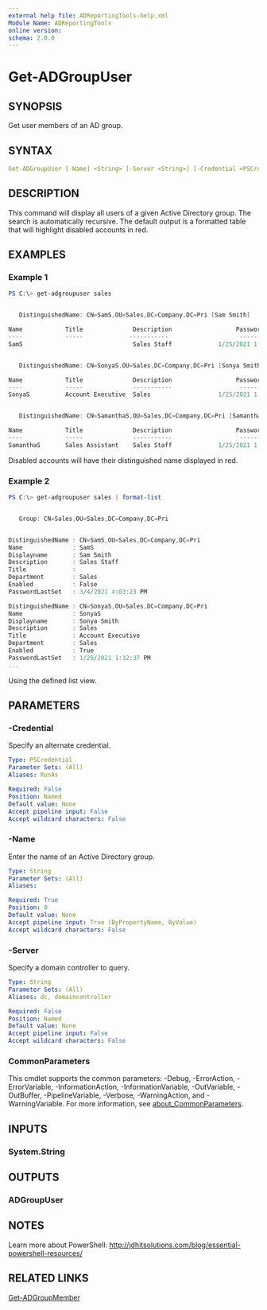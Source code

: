 ```yaml
---
external help file: ADReportingTools-help.xml
Module Name: ADReportingTools
online version:
schema: 2.0.0
---
```


# Get-ADGroupUser

## SYNOPSIS

Get user members of an AD group.

## SYNTAX

```yaml
Get-ADGroupUser [-Name] <String> [-Server <String>] [-Credential <PSCredential>] [<CommonParameters>]
```

## DESCRIPTION

This command will display all users of a given Active Directory group. The search is automatically recursive. The default output is a formatted table that will highlight disabled accounts in red.

## EXAMPLES

### Example 1
```powershell
PS C:\> get-adgroupuser sales


   DistinguishedName: CN=SamS,OU=Sales,DC=Company,DC=Pri [Sam Smith]

Name            Title              Description                  PasswordLastSet
----            -----             -----------                    --------------
SamS                               Sales Staff             1/25/2021 1:32:36 PM


   DistinguishedName: CN=SonyaS,OU=Sales,DC=Company,DC=Pri [Sonya Smith]

Name            Title              Description                  PasswordLastSet
----            -----              -----------                   --------------
SonyaS          Account Executive  Sales                   1/25/2021 1:32:37 PM


   DistinguishedName: CN=SamanthaS,OU=Sales,DC=Company,DC=Pri [Samantha Smith]

Name            Title              Description                  PasswordLastSet
----            -----              -----------                   --------------
SamanthaS       Sales Assistant    Sales Staff             1/25/2021 1:32:37 PM
```

Disabled accounts will have their distinguished name displayed in red.

### Example 2

```powershell
PS C:\> get-adgroupuser sales | format-list


   Group: CN=Sales,OU=Sales,DC=Company,DC=Pri


DistinguishedName : CN=SamS,OU=Sales,DC=Company,DC=Pri
Name              : SamS
Displayname       : Sam Smith
Description       : Sales Staff
Title             :
Department        : Sales
Enabled           : False
PasswordLastSet   : 3/4/2021 4:03:23 PM

DistinguishedName : CN=SonyaS,OU=Sales,DC=Company,DC=Pri
Name              : SonyaS
Displayname       : Sonya Smith
Description       : Sales
Title             : Account Executive
Department        : Sales
Enabled           : True
PasswordLastSet   : 1/25/2021 1:32:37 PM
...
```

Using the defined list view.

## PARAMETERS

### -Credential

Specify an alternate credential.

```yaml
Type: PSCredential
Parameter Sets: (All)
Aliases: RunAs

Required: False
Position: Named
Default value: None
Accept pipeline input: False
Accept wildcard characters: False
```

### -Name

Enter the name of an Active Directory group.

```yaml
Type: String
Parameter Sets: (All)
Aliases:

Required: True
Position: 0
Default value: None
Accept pipeline input: True (ByPropertyName, ByValue)
Accept wildcard characters: False
```

### -Server

Specify a domain controller to query.

```yaml
Type: String
Parameter Sets: (All)
Aliases: dc, domaincontroller

Required: False
Position: Named
Default value: None
Accept pipeline input: False
Accept wildcard characters: False
```

### CommonParameters

This cmdlet supports the common parameters: -Debug, -ErrorAction, -ErrorVariable, -InformationAction, -InformationVariable, -OutVariable, -OutBuffer, -PipelineVariable, -Verbose, -WarningAction, and -WarningVariable. For more information, see [about_CommonParameters](http://go.microsoft.com/fwlink/?LinkID=113216).

## INPUTS

### System.String

## OUTPUTS

### ADGroupUser

## NOTES

Learn more about PowerShell:
http://jdhitsolutions.com/blog/essential-powershell-resources/

## RELATED LINKS

[Get-ADGroupMember]()
